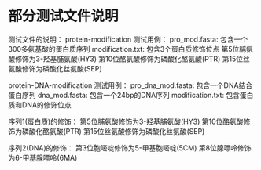 # 部分测试文件说明

测试文件的说明：
protein-modification 测试用例：
pro_mod.fasta: 包含一个300多氨基酸的蛋白质序列
modification.txt: 包含3个蛋白质修饰位点
第5位脯氨酸修饰为3-羟基脯氨酸(HY3)
第10位酪氨酸修饰为磷酸化酪氨酸(PTR)
第15位丝氨酸修饰为磷酸化丝氨酸(SEP)

protein-DNA-modification 测试用例：
pro_dna_mod.fasta: 包含一个DNA结合蛋白序列
dna_mod.fasta: 包含一个24bp的DNA序列
modification.txt: 包含蛋白质和DNA的修饰位点

序列1(蛋白质)的修饰：
第5位脯氨酸修饰为3-羟基脯氨酸(HY3)
第10位酪氨酸修饰为磷酸化酪氨酸(PTR)
第15位丝氨酸修饰为磷酸化丝氨酸(SEP)

序列2(DNA)的修饰：
第3位胞嘧啶修饰为5-甲基胞嘧啶(5CM)
第8位腺嘌呤修饰为6-甲基腺嘌呤(6MA)
